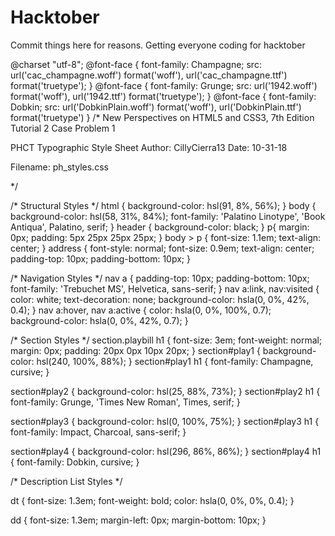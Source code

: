 # Hacktober
Commit things here for reasons.
Getting everyone coding for hacktober

@charset "utf-8";
@font-face {
    font-family: Champagne;
    src: url('cac_champagne.woff') format('woff'),
         url('cac_champagne.ttf') format('truetype');
}
@font-face {   font-family: Grunge;
    src: url('1942.woff') format('woff'),
         url('1942.ttf') format('truetype');
}
@font-face {    font-family: Dobkin;
    src: url('DobkinPlain.woff') format('woff'),
         url('DobkinPlain.ttf') format('truetype')
}
/*
   New Perspectives on HTML5 and CSS3, 7th Edition
   Tutorial 2
   Case Problem 1
   
   PHCT Typographic Style Sheet
   Author: CillyCierra13
   Date:   10-31-18
   
   Filename: ph_styles.css

*/


/* Structural Styles */
html {
    background-color: hsl(91, 8%, 56%);
}
body {
    background-color: hsl(58, 31%, 84%);
    font-family: 'Palatino Linotype', 'Book Antiqua', Palatino, serif;
}
header {
     background-color: black;
 }
p{
    margin: 0px;
    padding: 5px 25px 25px 25px;
}
body > p {
    font-size: 1.1em;
    text-align: center;
}
address {
    font-style: normal;
    font-size: 0.9em;
    text-align: center;
    padding-top: 10px;
    padding-bottom: 10px;
}

/* Navigation Styles */
nav a {
    padding-top: 10px;
    padding-bottom: 10px;
    font-family: 'Trebuchet MS', Helvetica, sans-serif;
}
nav a:link, nav:visited {
    color: white;
    text-decoration: none;
    background-color: hsla(0, 0%, 42%, 0.4);
}
nav a:hover, nav a:active {
    color: hsla(0, 0%, 100%, 0.7);
    background-color: hsla(0, 0%, 42%, 0.7);
}


/* Section Styles */
section.playbill h1 {
    font-size: 3em;
    font-weight: normal;
    margin: 0px;
    padding: 20px 0px 10px 20px;
}
section#play1 {
    background-color: hsl(240, 100%, 88%);
}
section#play1 h1 {
    font-family: Champagne, cursive;
}

section#play2 {
    background-color: hsl(25, 88%, 73%);
}
section#play2 h1 {
    font-family: Grunge, 'Times New Roman', Times, serif;
}

section#play3 {
    background-color: hsl(0, 100%, 75%);
}
section#play3 h1 {
    font-family: Impact, Charcoal, sans-serif;
}

section#play4 {
    background-color: hsl(296, 86%, 86%);
}
section#play4 h1 {
    font-family: Dobkin, cursive;
}

/* Description List Styles */

dt {
    font-size: 1.3em;
    font-weight: bold;
    color: hsla(0, 0%, 0%, 0.4);
}

dd {
    font-size: 1.3em;
    margin-left: 0px;
    margin-bottom: 10px;
}
